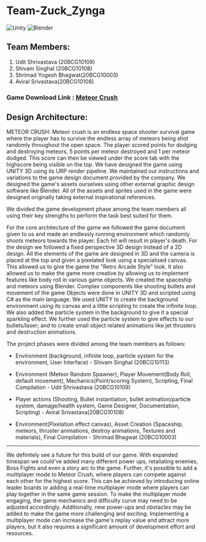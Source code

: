 # Team-Zuck_Zynga

![Unity](https://img.shields.io/badge/unity-%23000000.svg?style=for-the-badge&logo=unity&logoColor=white) ![Blender](https://img.shields.io/badge/blender-%23F5792A.svg?style=for-the-badge&logo=blender&logoColor=white)

## Team Members:
1. Udit Shrivastava (20BCG10109)
2. Shivam Singhal (20BCG10108)
3. Shrimad Yogesh Bhagwat(20BCG10003)
4. Aviral Srivastava(20BCG10108)

### Game Download Link : [Meteor Crush](https://github.com/Shrimad-Bhagwat/Team-Zuck_Zynga/blob/main/Meteor%20Crush.rar?raw=true)

## Design Architecture:

METEOR CRUSH:
Meteor crush is an endless space shooter survival game where the player has to survive the endless array of meteors being shot randomly throughout the open space. The player scored points for dodging and destroying meteors, 5 points per meteor destroyed and 1 per meteor dodged. This score can then be viewed under the score tab with the highscore being visible on the top.
We have designed the game using UNITY 3D using its URP render pipeline. We maintained our instructions and variations to the game design document provided by the company. We designed the game's assets ourselves using other external graphic design software like Blender. All of the assets and sprites used in the game were designed originally taking external inspirational references. 

We divided the game development phase among the team members all using their key strengths to perform the task best suited for them.

For the core architecture of the game we followed the game document given to us and made an endlessly running environment which randomly shoots meteors towards the player. Each hit will result in player's death.
For the design we followed a fixed perspective 3D design instead of a 2D design. All the elements of the game are designed in 3D and the camera is placed at the top and given a pixelated look using a specialised canvas. This allowed us to give the game the "Retro Arcade Style" look. It also allowed us to make the game more creative by allowing us to implement features like body roll in various game objects.
We created the spaceship and meteors using Blender. Complex components like shooting bullets and movement of the game Objects were done in UNITY 3D and scripted using C# as the main language. 
We used UNITY to create the background environment using its canvas and a little scripting to create the infinite loop. We also added the particle system in the background to give it a special sparkling effect.
We further used the particle system to give effects to our bullets/laser; and to create small object related animations like jet thrusters and destruction animations. 

The project phases were divided among the team members as follows:

- Environment (background, infinite loop, particle system for the environment, User Interface) - Shivam Singhal (20BCG10113)

- Environment (Meteor Random Spawner), Player Movement(Body Roll, default movement), Mechanics(Point/scoring System), Scripting, Final Compilation - Udit Shrivastava (20BCG10109)

- Player actions (Shooting, Bullet instantiation, bullet animation/particle system, damage/health system, Game Designer, Documentation, Scripting) - Aviral Srivastava(20BCG10108)

- Environment(Pixelation effect canvas), Asset Creation (Spaceship, meteors, thruster animations, destroy animations, Textures and materials), Final Compilation - Shrimad Bhagwat (20BCG10003)

---
We definitely see a future for this build of our game. With expanded timespan we could've added many different power ups, retaliating enemies, Boss Fights and even a story arc to the game. Further, it's possible to add a multiplayer mode to Meteor Crush, where players can compete against each other for the highest score. This can be achieved by introducing online leader boards or adding a real-time multiplayer mode where players can play together in the same game session. To make the multiplayer mode engaging, the game mechanics and difficulty curve may need to be adjusted accordingly. Additionally, new power-ups and obstacles may be added to make the game more challenging and exciting. Implementing a multiplayer mode can increase the game's replay value and attract more players, but it also requires a significant amount of development effort and resources.




